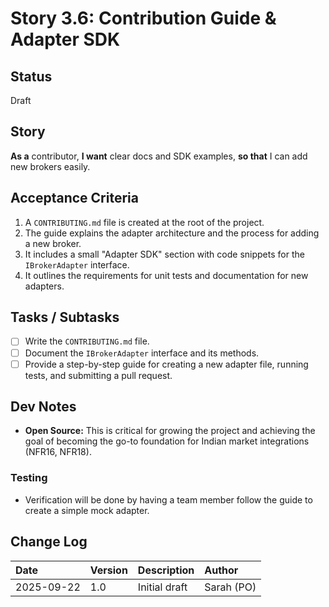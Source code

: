 # Story 3.6: Contribution Guide & Adapter SDK

## Status
Draft

## Story
**As a** contributor,
**I want** clear docs and SDK examples,
**so that** I can add new brokers easily.

## Acceptance Criteria
1. A `CONTRIBUTING.md` file is created at the root of the project.
2. The guide explains the adapter architecture and the process for adding a new broker.
3. It includes a small "Adapter SDK" section with code snippets for the `IBrokerAdapter` interface.
4. It outlines the requirements for unit tests and documentation for new adapters.

## Tasks / Subtasks
- [ ] Write the `CONTRIBUTING.md` file.
- [ ] Document the `IBrokerAdapter` interface and its methods.
- [ ] Provide a step-by-step guide for creating a new adapter file, running tests, and submitting a pull request.

## Dev Notes
- **Open Source:** This is critical for growing the project and achieving the goal of becoming the go-to foundation for Indian market integrations (NFR16, NFR18).

### Testing
- Verification will be done by having a team member follow the guide to create a simple mock adapter.

## Change Log
| Date | Version | Description | Author |
| :--- | :--- | :--- | :--- |
| 2025-09-22 | 1.0 | Initial draft | Sarah (PO) |
